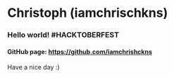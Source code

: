 # Christoph (iamchrischkns)

### Hello world! #HACKTOBERFEST

#### GitHub page: https://github.com/iamchrishckns

Have a nice day :)
